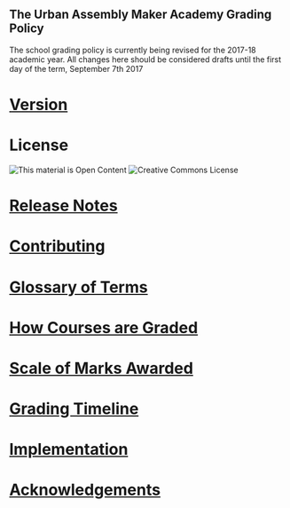 The Urban Assembly Maker Academy Grading Policy
-----------------------------------------------

The school grading policy is currently being revised for the 2017-18 academic year. All changes here should be considered drafts until the first day of the term, September 7th 2017

# [Version](./VERSION.md)

# License

![This material is Open Content](http://assets.okfn.org/images/ok_buttons/oc_80x15_blue.png)
![Creative Commons License](https://i.creativecommons.org/l/by-nc-sa/4.0/80x15.png)

# [Release Notes](./RELEASE-NOTES.md)

# [Contributing](./CONTRIBUTING.md)

# [Glossary of Terms](./grading-policy/glossary-of-terms.md)

# [How Courses are Graded](./grading-policy/how-courses-are-graded.md)

# [Scale of Marks Awarded](./grading-policy/scale-of-marks-awarded.md)

# [Grading Timeline](./grading-policy/grading-timeline.md)

# [Implementation](./grading-policy/implementation.md)

# [Acknowledgements](./grading-policy/acknowledgements.md)
